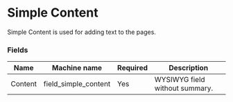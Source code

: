 # Simple Content
Simple Content is used for adding text to the pages.

### Fields
| Name  | Machine name | Required | Description |
| ------------- | ------------- | ------------- | ------------- |
| Content | field\_simple_content | Yes | WYSIWYG field without summary. |
